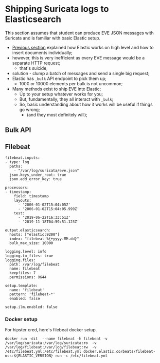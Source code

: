 # Shipping Suricata logs to Elasticsearch

This section assumes that student can produce EVE JSON messages with Suricata and is familiar with basic Elastic setup.

* [Previous section](/Suricata/elastic) explained how Elastic works on high level and how to insert documents individually;
* however, this is very inefficient as every EVE message would be a separate HTTP request;
  * that's suicide;
* solution - clump a batch of messages and send a single big request;
* Elastic has `_bulk` API endpoint to pick them up;
  * 1000 or 10000 elements per bulk is not uncommon;
* Many methods exist to ship EVE into Elastic;
  * Up to your setup whatever works for you;
  * But, fundamentally, they all interact with `_bulk`;
  * So, basic understanding about how it works will be useful if things go wrong;
    * (and they most definitely will);

## Bulk API

## Filebeat

```
filebeat.inputs:
- type: log
  paths:
    - "/var/log/suricata/eve.json"
  json.keys_under_root: true
  json.add_error_key: true

processors:
- timestamp:
    field: timestamp
    layouts:
      - '2006-01-02T15:04:05Z'
      - '2006-01-02T15:04:05.999Z'
    test:
      - '2019-06-22T16:33:51Z'
      - '2019-11-18T04:59:51.123Z'

output.elasticsearch:
  hosts: ["elastic:9200"]
  index: "filebeat-%{+yyyy.MM.dd}"
  bulk_max_size: 10000

logging.level: info
logging.to_files: true
logging.files:
  path: /var/log/filebeat
  name: filebeat
  keepfiles: 7
  permissions: 0644

setup.template:
  name: 'filebeat'
  pattern: 'filebeat-*'
  enabled: false

setup.ilm.enabled: false
```

### Docker setup

For hipster cred, here's filebeat docker setup.

```
docker run -dit  --name filebeat -h filebeat -v /var/log/suricata:/var/log/suricata:ro  -v /var/log/filebeat:/var/log/filebeat:rw  -v /etc/filebeat.yml:/etc/filebeat.yml docker.elastic.co/beats/filebeat-oss:${ELASTIC_VERSION} run -c /etc/filebeat.yml
```
